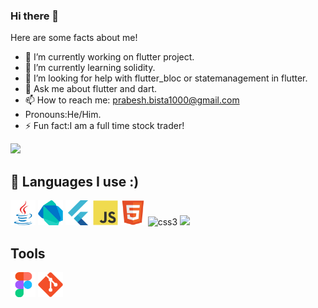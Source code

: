 ### Hi there 👋



Here are some facts about me!

- 🔭 I’m currently working on flutter project.
- 🌱 I’m currently learning solidity.
- 🤔 I’m looking for help with flutter_bloc or statemanagement in flutter.
- 💬 Ask me about flutter and dart.
- 📫 How to reach me: prabesh.bista1000@gmail.com
-  Pronouns:He/Him.
- ⚡ Fun fact:I am a full time stock trader!

<p>
  <a href="https://github.com/PrabeshPP/PrabeshPP" >
    <img src="https://github-readme-stats.vercel.app/api/top-langs/?layout=compact&username=PrabeshPP&hide=python,c++,html&title_color=ffffff&text_color=c9cacc&icon_color=2bbc8a&bg_color=1d1f21" height="180px"/>
  </a>
  

  
 </p>

 


## 📖 Languages I  use :)
 
<div align="left">
  <img src="https://raw.githubusercontent.com/devicons/devicon/master/icons/java/java-original.svg" alt="java" width="40" height="40"/>
  <img src="https://raw.githubusercontent.com/devicons/devicon/master/icons/dart/dart-original.svg" alt="dart" width="40" height="40"/>
  <img src="https://raw.githubusercontent.com/devicons/devicon/master/icons/flutter/flutter-original.svg" alt="flutter" width="40" height="40"/>
  <img src="https://raw.githubusercontent.com/devicons/devicon/master/icons/javascript/javascript-original.svg" alt="javascript" width="40" height="40"/>
<!--   <img src="https://raw.githubusercontent.com/devicons/devicon/master/icons/java/java-original.svg" alt="java" width="40" height="40"/> -->
  <img src="https://raw.githubusercontent.com/devicons/devicon/master/icons/html5/html5-original.svg" alt="html5" width="40" height="40"/>
  <img src="https://cdn.jsdelivr.net/gh/devicons/devicon/icons/css3/css3-original.svg" alt="css3" width="40" height="40"/>
<!--   <img src="https://cdn.jsdelivr.net/gh/devicons/devicon/icons/rust/rust-plain.svg" alt="rust" width="40" height="40" color="red"> -->
  <img src="https://img.shields.io/badge/Solidity-27338e?style=for-the-badge&logo=Solidity&logoColor=white">

 <div/>
  
  ## Tools 
  <div align="left">
     <img src="https://raw.githubusercontent.com/devicons/devicon/master/icons/figma/figma-original.svg" alt="figma" width="40" height="40"/>
  <img src="https://raw.githubusercontent.com/devicons/devicon/master/icons/git/git-original.svg" alt="git" width="40" height="40"/>
    
  </div>
 
<!--   <img alt="dreamlancer's Activity Graph" src="https://activity-graph.herokuapp.com/graph?username=PrabeshPP&bg_color=1c292E&color=a7e729&line=e729c7&point=FFFFFF&hide_border=true" />  -->
